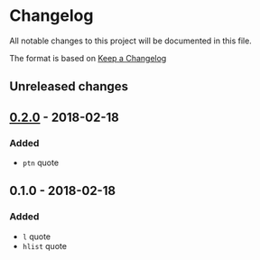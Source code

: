 # Changelog
All notable changes to this project will be documented in this file.

The format is based on [Keep a Changelog](http://keepachangelog.com/en/1.0.0/)

## Unreleased changes


## [0.2.0] - 2018-02-18
### Added
- `ptn` quote

## 0.1.0 - 2018-02-18
### Added
- `l` quote
- `hlist` quote

[0.2.0]: https://github.com/nwtgck/open-union-sugar-haskell/compare/v0.1.0...v0.2.0